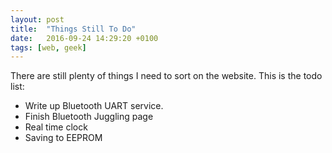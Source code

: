 ```yaml
---
layout: post
title:  "Things Still To Do"
date:   2016-09-24 14:29:20 +0100
tags: [web, geek]
---
```


There are still plenty of things I need to sort on the website. This is the todo list:

* Write up Bluetooth UART service.
* Finish Bluetooth Juggling page
* Real time clock
* Saving to EEPROM
